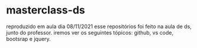 # masterclass-ds
reproduzido em aula dia 08/11/2021
esse repositórios foi feito na aula de ds, junto do professor.
iremos ver os seguintes tópicos:
github, vs code, bootsrap e jquery.
